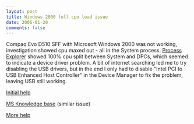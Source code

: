 ```yaml
---
layout: post
title: Windows 2000 full cpu load issue
date: 2006-01-20
comments: false
---
```


Compaq Evo D510 SFF with Microsoft Windows 2000 was not working, investigation showed cpu maxed out - all in the System process. <a href="http://www.sysinternals.com/Utilities/ProcessExplorer.html">Process Explorer</a> showed 100% cpu split between System and DPCs, which seemed to indicate a device driver problem. A bit of internet searching led me to try disabling the USB drivers, but in the end I only had to disable "Intel PCI to USB Enhanced Host Controller" in the Device Manager to fix the problem, leaving USB still working.

<a href="http://www.experts-exchange.com/Applications/Q_20776549.html">Initial help</a>

<a href="http://support.microsoft.com/default.aspx?scid=kb;en-us;841382">MS Knowledge base</a> (similar issue)

<a href="http://groups.google.com/group/microsoft.public.windowsxp.general/browse_thread/thread/dc3d5d3ab0bf568a/7de2926fb7f9a72c?lnk=st&q=%22windows+2000%22+dpcs+high+cpu%5C&rnum=1&hl=en#7de2926fb7f9a72c">More help</a>
